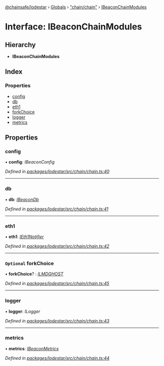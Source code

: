 [@chainsafe/lodestar](../README.md) › [Globals](../globals.md) › ["chain/chain"](../modules/_chain_chain_.md) › [IBeaconChainModules](_chain_chain_.ibeaconchainmodules.md)

# Interface: IBeaconChainModules

## Hierarchy

* **IBeaconChainModules**

## Index

### Properties

* [config](_chain_chain_.ibeaconchainmodules.md#config)
* [db](_chain_chain_.ibeaconchainmodules.md#db)
* [eth1](_chain_chain_.ibeaconchainmodules.md#eth1)
* [forkChoice](_chain_chain_.ibeaconchainmodules.md#optional-forkchoice)
* [logger](_chain_chain_.ibeaconchainmodules.md#logger)
* [metrics](_chain_chain_.ibeaconchainmodules.md#metrics)

## Properties

###  config

• **config**: *IBeaconConfig*

*Defined in [packages/lodestar/src/chain/chain.ts:40](https://github.com/ChainSafe/lodestar/blob/663f5df9e/packages/lodestar/src/chain/chain.ts#L40)*

___

###  db

• **db**: *[IBeaconDb](_db_api_beacon_interface_.ibeacondb.md)*

*Defined in [packages/lodestar/src/chain/chain.ts:41](https://github.com/ChainSafe/lodestar/blob/663f5df9e/packages/lodestar/src/chain/chain.ts#L41)*

___

###  eth1

• **eth1**: *[IEth1Notifier](_eth1_interface_.ieth1notifier.md)*

*Defined in [packages/lodestar/src/chain/chain.ts:42](https://github.com/ChainSafe/lodestar/blob/663f5df9e/packages/lodestar/src/chain/chain.ts#L42)*

___

### `Optional` forkChoice

• **forkChoice**? : *[ILMDGHOST](_chain_forkchoice_interface_.ilmdghost.md)*

*Defined in [packages/lodestar/src/chain/chain.ts:45](https://github.com/ChainSafe/lodestar/blob/663f5df9e/packages/lodestar/src/chain/chain.ts#L45)*

___

###  logger

• **logger**: *ILogger*

*Defined in [packages/lodestar/src/chain/chain.ts:43](https://github.com/ChainSafe/lodestar/blob/663f5df9e/packages/lodestar/src/chain/chain.ts#L43)*

___

###  metrics

• **metrics**: *[IBeaconMetrics](_metrics_interface_.ibeaconmetrics.md)*

*Defined in [packages/lodestar/src/chain/chain.ts:44](https://github.com/ChainSafe/lodestar/blob/663f5df9e/packages/lodestar/src/chain/chain.ts#L44)*
